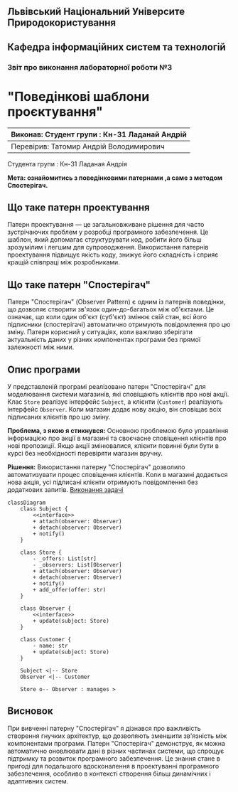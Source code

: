 ## Львівський Національний Університе Природокористування
## Кафедра інформаційних систем та технологій



### Звіт про виконання лабораторної роботи №3
# "Поведінкові шаблони проєктування"

| Виконав: Студент групи : Кн-31 Ладанай Андрій |
|-----------------------------------------------|
| Перевірив: Татомир Андрій Володимирович       |

Студента групи : Кн-31 Ладаная Андрія

**Мета: ознайомитись з поведінковими патернами ,а саме з методом Спостерігач.**

## Що таке патерн проектування

Патерн проектування — це загальновживане рішення для часто зустрічаючих проблем у розробці програмного забезпечення. Це шаблон, який допомагає структурувати код, робити його більш зрозумілим і легшим для супроводження. Використання патернів проектування підвищує якість коду, знижує його складність і сприяє кращій співпраці між розробниками.

## Що таке патерн "Спостерігач"

Патерн "Спостерігач" (Observer Pattern) є одним із патернів поведінки, що дозволяє створити зв'язок один-до-багатьох між об'єктами. Це означає, що коли один об'єкт (суб'єкт) змінює свій стан, всі його підписники (спостерігачі) автоматично отримують повідомлення про цю зміну. Патерн корисний у ситуаціях, коли важливо зберігати актуальність даних у різних компонентах програми без прямої залежності між ними.

## Опис програми

У представленій програмі реалізовано патерн "Спостерігач" для моделювання системи магазинів, які сповіщають клієнтів про нові акції. Клас `Store` реалізує інтерфейс `Subject`, а клієнти (`Customer`) реалізують інтерфейс `Observer`. Коли магазин додає нову акцію, він сповіщає всіх підписаних клієнтів про цю зміну.

**Проблема, з якою я стикнувся:**
Основною проблемою було управління інформацією про акції в магазині та своєчасне сповіщення клієнтів про нові пропозиції. Якщо акції змінювалися, клієнти повинні були бути в курсі без необхідності перевіряти магазин вручну.

**Рішення:**
Використання патерну "Спостерігач" дозволило автоматизувати процес сповіщення клієнтів. Коли в магазині додається нова акція, усі підписані клієнти отримують повідомлення без додаткових запитів.
[Виконання задачі](lab2.py)
```mermaid
classDiagram
    class Subject {
        <<interface>>
        + attach(observer: Observer) 
        + detach(observer: Observer) 
        + notify() 
    }

    class Store {
        - _offers: List[str]
        - _observers: List[Observer]
        + attach(observer: Observer) 
        + detach(observer: Observer) 
        + notify() 
        + add_offer(offer: str) 
    }

    class Observer {
        <<interface>>
        + update(subject: Store) 
    }

    class Customer {
        - name: str
        + update(subject: Store) 
    }

    Subject <|-- Store
    Observer <|-- Customer

    Store o-- Observer : manages >
```

## Висновок

При вивченні патерну "Спостерігач" я дізнався про важливість створення гнучких архітектур, що дозволяють зменшити зв'язність між компонентами програми. Патерн "Спостерігач" демонструє, як можна автоматично оновлювати дані в різних частинах системи, що спрощує підтримку та розвиток програмного забезпечення. Це знання стане в пригоді для подальшого вдосконалення в проектуванні програмного забезпечення, особливо в контексті створення більш динамічних і адаптивних систем.
